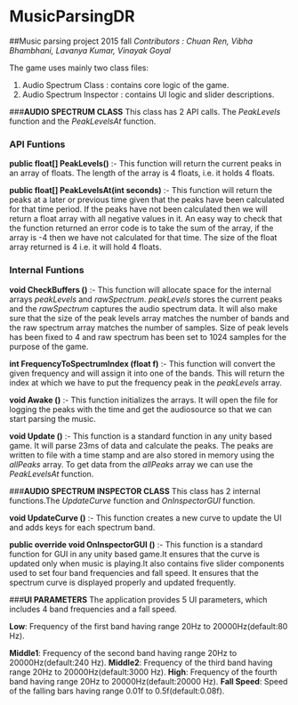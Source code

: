 # MusicParsingDR
##Music parsing project 2015 fall
*Contributors : Chuan Ren, Vibha Bhambhani, Lavanya Kumar, Vinayak Goyal*

The game uses mainly two class files:
1. Audio Spectrum Class : contains core logic of the game.
2. Audio Spectrum Inspector : contains UI logic and slider descriptions.

###**AUDIO SPECTRUM CLASS**
This class has 2 API calls. The *PeakLevels* function and the *PeakLevelsAt* function. 

### API Funtions

**public float[] PeakLevels()** :- 
This function will return the current peaks in an array of floats. The length of the array is 4 floats, i.e. it holds 4 floats. 

**public float[] PeakLevelsAt(int seconds)** :-
This function will return the peaks at a later or previous time given that the peaks have been calculated for that time period. If the peaks have not been calculated then we will return a float array with all negative values in it. An easy way to check that the function returned an error code is to take the sum of the array, if the array is -4 then we have not calculated for that time. The size of the float array returned is 4 i.e. it will hold 4 floats. 


### Internal Funtions

**void CheckBuffers ()** :- 
This function will allocate space for the internal arrays *peakLevels* and *rawSpectrum*. *peakLevels* stores the current peaks and the *rawSpectrum* captures the audio spectrum data. It will also make sure that the size of the peak levels array matches the number of bands and the raw spectrum array matches the number of samples. Size of peak levels has been fixed to 4 and raw spectrum has been set to 1024 samples for the purpose of the game. 

**int FrequencyToSpectrumIndex (float f)** :-
This function will convert the given frequency and will assign it into one of the bands. This will return the index at which we have to put the frequency peak in the *peakLevels* array. 

**void Awake ()** :- 
This function initializes the arrays. It will open the file for logging the peaks with the time and get the audiosource so that we can start parsing the music. 

**void Update ()** :-
This function is a standard function in any unity based game. It will parse 23ms of data and calculate the peaks. The peaks are written to file with a time stamp and are also stored in memory using the *allPeaks* array. To get data from the *allPeaks* array we can use the *PeakLevelsAt* function.  

###**AUDIO SPECTRUM INSPECTOR CLASS**
This class has 2 internal functions.The *UpdateCurve* function and *OnInspectorGUI* function.

**void UpdateCurve ()** :-
This function creates a new curve to update the UI and adds keys for each spectrum band.
 
**public override void OnInspectorGUI ()** :-
This function is a standard function for GUI in any unity based game.It ensures that the curve is updated only when music is playing.It also contains five slider components used to set four band frequencies and fall speed. It ensures that the spectrum curve is displayed properly and updated frequently.

###**UI PARAMETERS**
The application provides 5 UI parameters, which includes 4 band frequencies and a fall speed.

**Low**: 
Frequency of the first band having range 20Hz to 20000Hz(default:80 Hz).

**Middle1**:
Frequency of the second band having range 20Hz to 20000Hz(default:240 Hz).
**Middle2**: 
Frequency of the third band having range 20Hz to 20000Hz(default:3000 Hz).
**High**: 
Frequency of the fourth band having range 20Hz to 20000Hz(default:20000 Hz).
**Fall Speed**: 
Speed of the falling bars having range 0.01f to 0.5f(default:0.08f).

